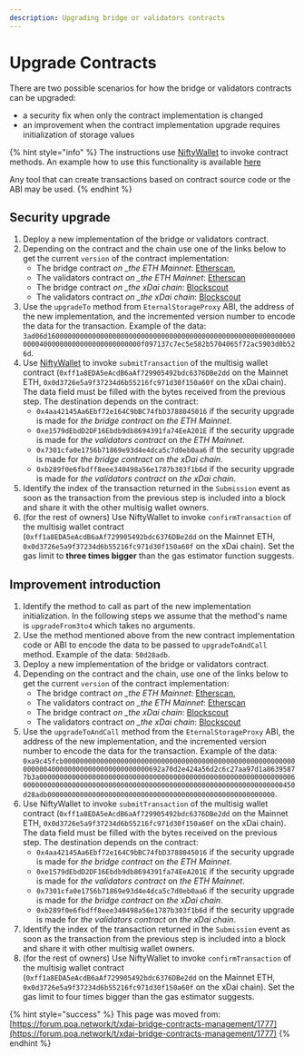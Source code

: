 ```yaml
---
description: Upgrading bridge or validators contracts
---
```


# Upgrade Contracts

There are two possible scenarios for how the bridge or validators contracts can be upgraded:

* a security fix when only the contract implementation is changed
* an improvement when the contract implementation upgrade requires initialization of storage values

{% hint style="info" %}
The instructions use [NiftyWallet](https://chrome.google.com/webstore/detail/nifty-wallet/jbdaocneiiinmjbjlgalhcelgbejmnid) to invoke contract methods. An example how to use this functionality is available [here](https://medium.com/poa-network/nifty-wallet-now-supports-interactions-with-smart-contracts-5e8c43c19e3a)

Any tool that can create transactions based on contract source code or the ABI may be used.
{% endhint %}

## **Security upgrade**

1. Deploy a new implementation of the bridge or validators contract.
2. Depending on the contract and the chain use one of the links below to get the current `version` of the contract implementation:
   * The bridge contract _on \_the ETH Mainnet_: [Etherscan](https://etherscan.io/address/0x4aa42145aa6ebf72e164c9bbc74fbd3788045016#readContract), 
   * The validators contract _on \_the ETH Mainnet_: [Etherscan](https://etherscan.io/address/0xe1579dEbdD2DF16Ebdb9db8694391fa74EeA201E#readContract) 
   * The bridge contract _on \_the xDai chain_: [Blockscout](https://blockscout.com/poa/dai/address/0x7301cfa0e1756b71869e93d4e4dca5c7d0eb0aa6/read_contract)
   * The validators contract _on \_the xDai chain_: [Blockscout](https://blockscout.com/poa/dai/address/0xb289f0e6fbdff8eee340498a56e1787b303f1b6d/read_contract)
3. Use the `upgradeTo` method from `EternalStorageProxy` ABI, the address of the new implementation, and the incremented version number to encode the data for the transaction. Example of the data: `3ad06d160000000000000000000000000000000000000000000000000000000000000004000000000000000000000000f097137c7ec5e582b5704065f72ac5903d0b526d`.
4. Use [NiftyWallet](https://chrome.google.com/webstore/detail/nifty-wallet/jbdaocneiiinmjbjlgalhcelgbejmnid) to invoke `submitTransaction` of the multisig wallet contract \(`0xff1a8EDA5eAcdB6aAf729905492bdc6376DBe2dd` on the Mainnet ETH, `0x0d3726e5a9f37234d6b55216fc971d30f150a60f` on the xDai chain\). The data field must be filled with the bytes received from the previous step. The destination depends on the contract:
   * `0x4aa42145Aa6Ebf72e164C9bBC74fbD3788045016` if the security upgrade is made for _the bridge contract_ on _the ETH Mainnet_. 
   * `0xe1579dEbdD2DF16Ebdb9db8694391fa74EeA201E` if the security upgrade is made for _the validators contract_ on _the ETH Mainnet_. 
   * `0x7301cfa0e1756b71869e93d4e4dca5c7d0eb0aa6` if the security upgrade is made for _the bridge contract_ on _the xDai chain_.
   * `0xb289f0e6fbdff8eee340498a56e1787b303f1b6d` if the security upgrade is made for _the validators contract_ on _the xDai chain_.
5. Identify the index of the transaction returned in the `Submission` event as soon as the transaction from the previous step is included into a block and share it with the other multisig wallet owners.
6. \(for the rest of owners\) Use NiftyWallet  to invoke `confirmTransaction` of the multisig wallet contract \(`0xff1a8EDA5eAcdB6aAf729905492bdc6376DBe2dd` on the Mainnet ETH, `0x0d3726e5a9f37234d6b55216fc971d30f150a60f` on the xDai chain\). Set the gas limit to **three times bigger** than the gas estimator function suggests.

## **Improvement introduction**

1. Identify the method to call as part of the new implementation initialization. In the following steps we assume that the method's name is `upgradeFrom3to4` which takes no arguments. 
2. Use the method mentioned above from the new contract implementation code or ABI to encode the data to be passed to `upgradeToAndCall` method. Example of the data: `50d28adb`. 
3. Deploy a new implementation of the bridge or validators contract.
4. Depending on the contract and the chain, use one of the links below to get the current `version` of the contract implementation:
   * The bridge contract _on \_the ETH Mainnet_: [Etherscan](https://etherscan.io/address/0x4aa42145aa6ebf72e164c9bbc74fbd3788045016#readContract), 
   * The validators contract _on \_the ETH Mainnet_: [Etherscan](https://etherscan.io/address/0xe1579dEbdD2DF16Ebdb9db8694391fa74EeA201E#readContract) 
   * The bridge contract _on \_the xDai chain_: [Blockscout](https://blockscout.com/poa/dai/address/0x7301cfa0e1756b71869e93d4e4dca5c7d0eb0aa6/read_contract)
   * The validators contract _on \_the xDai chain_: [Blockscout](https://blockscout.com/poa/dai/address/0xb289f0e6fbdff8eee340498a56e1787b303f1b6d/read_contract)
5. Use the `upgradeToAndCall` method from the `EternalStorageProxy` ABI, the address of the new implementation, and the incremented version number to encode the data for the transaction. Example of the data: `0xa9c45fcb0000000000000000000000000000000000000000000000000000000000000004000000000000000000000000692a70d2e424a56d2c6c27aa97d1a86395877b3a0000000000000000000000000000000000000000000000000000000000000060000000000000000000000000000000000000000000000000000000000000000450d28adb00000000000000000000000000000000000000000000000000000000`.
6. Use NiftyWallet to invoke `submitTransaction` of the multisig wallet contract \(`0xff1a8EDA5eAcdB6aAf729905492bdc6376DBe2dd` on the Mainnet ETH, `0x0d3726e5a9f37234d6b55216fc971d30f150a60f` on the xDai chain\). The data field must be filled with the bytes received on the previous step. The destination depends on the contract:
   * `0x4aa42145Aa6Ebf72e164C9bBC74fbD3788045016` if the security upgrade is made for _the bridge contract_ on _the ETH Mainnet_. 
   * `0xe1579dEbdD2DF16Ebdb9db8694391fa74EeA201E` if the security upgrade is made for _the validators contract_ on _the ETH Mainnet_. 
   * `0x7301cfa0e1756b71869e93d4e4dca5c7d0eb0aa6` if the security upgrade is made for _the bridge contract_ on _the xDai chain_.
   * `0xb289f0e6fbdff8eee340498a56e1787b303f1b6d` if the security upgrade is made for _the validators contract_ on _the xDai chain_.
7. Identify the index of the transaction returned in the `Submission` event as soon as the transaction from the previous step is included into a block and share it with other multisig wallet owners.
8. \(for the rest of owners\) Use NiftyWallet  to invoke `confirmTransaction` of the multisig wallet contract \(`0xff1a8EDA5eAcdB6aAf729905492bdc6376DBe2dd` on the Mainnet ETH, `0x0d3726e5a9f37234d6b55216fc971d30f150a60f` on the xDai chain\). Set the gas limit to four times bigger than the gas estimator suggests.

{% hint style="success" %}
This page was moved from: [https://forum.poa.network/t/xdai-bridge-contracts-management/1777](https://forum.poa.network/t/xdai-bridge-contracts-management/1777)
{% endhint %}

